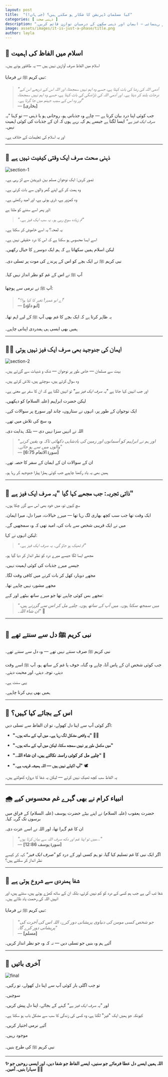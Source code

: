 ```yaml
---
layout: post
title:  "کیا مسلمان ڈپریشن کا شکار ہو سکتے ہیں؟ (جی ہاں!)"
categories: [ ذہنی صحت ]
description: "دماغی صحت کا مسئلہ کمزور ایمان کی نشانی نہیں۔ اس اسلامی مضمون میں جانیے کہ انبیاء علیہم السلام نے بھی غم اور پریشانی محسوس کی، اور اسلام کس طرح جذباتی مسائل کو سمجھتا ہے۔ حوصلہ افزا کہانیاں، حدیثیں، اور رہنمائی — ایمان اور ذہنی سکون کے درمیان توازن قائم کریں۔"
image: assets/images/it-is-just-a-phase/title.png
author: layla
---
```


## 🌱 **اسلام میں الفاظ کی اہمیت**

اسلام میں الفاظ صرف آوازیں نہیں ہیں — یہ طاقتور ہوتے ہیں۔

نبی کریم ﷺ نے فرمایا:

> *"آدمی اللہ کی رضا کی بات کہتا ہے، جسے وہ اہم نہیں سمجھتا، اور اللہ اس کے ذریعے اس کے درجات بلند کر دیتا ہے۔ اور آدمی اللہ کی ناراضگی کی بات کہتا ہے، جسے وہ اہم نہیں سمجھتا، اور وہ اس کے سبب جہنم میں جا گرتا ہے۔"*  
> — **[بخاری]**

جب کوئی اپنا درد بیان کرتا ہے — چاہے وہ جذباتی ہو، روحانی ہو یا ذہنی — تو کہنا *"یہ صرف ایک فیز ہے"* ایسا لگتا ہے جیسے ہم کہہ رہے ہوں کہ ان کے جذبات کی کوئی اہمیت نہیں۔

اور یہ اسلام کی تعلیمات کے خلاف ہے۔

---

## 🧠 **ذہنی صحت صرف ایک وقتی کیفیت نہیں ہے**

![section-1](/assets/images/it-is-just-a-phase/sction-1.png)

تصور کریں: ایک نوجوان مسلم بہن ڈپریشن سے لڑ رہی ہے۔

وہ ہمت کر کے اپنے گھر والوں سے بات کرتی ہے۔

وہ کمزور ہے، ڈری ہوئی ہے، اور امید رکھتی ہے۔

اور پھر اسے سننے کو ملتا ہے:
 
> *"تم زیادہ سوچ رہی ہو۔ یہ سب ایک فیز ہے۔"*

یہ لمحہ؟ یہ اسے خاموش کر سکتا ہے۔

اسے ایسا محسوس ہو سکتا ہے کہ اس کا درد حقیقی نہیں ہے۔

لیکن اسلام ہمیں سکھاتا ہے کہ ہم ایک دوسرے کا خیال رکھیں۔

نبی کریم ﷺ نے ایک بچے کو اس کے پرندے کی موت پر تسلی دی۔

آپ ﷺ نے اس کے غم کو نظر انداز نہیں کیا۔

آپ ﷺ نے نرمی سے پوچھا:

> *"اے ابو عمیر! نغیر کا کیا ہوا؟"*  
> — **[ابو داؤد]**

یہ ظاہر کرتا ہے کہ ایک بچے کا غم بھی آپ ﷺ کے لیے اہم تھا۔

ہمیں بھی ایسی ہی ہمدردی اپنانی چاہیے۔

---

## 🧕🏽 **ایمان کی جدوجہد بھی صرف ایک فیز نہیں ہوتی**

![section-2](/assets/images/it-is-just-a-phase/section-2.png)

بہت سے مسلمان — خاص طور پر نوجوان — شک و شبہات سے گزرتے ہیں۔

وہ سوال کرتے ہیں، سوچتے ہیں، تلاش کرتے ہیں۔

اور جب انہیں کہا جاتا ہے *"یہ صرف ایک فیز ہے"* تو انہیں لگتا ہے کہ ان کا سفر بے معنی ہے۔

لیکن حضرت ابراہیم (علیہ السلام) کو دیکھیں۔

ایک نوجوان کے طور پر، انہوں نے ستاروں، چاند اور سورج پر سوالات کیے۔

وہ سچ کی تلاش میں تھے۔

اللہ نے انہیں سزا نہیں دی — بلکہ ہدایت دی۔

> *"اور ہم نے ابراہیم کو آسمانوں اور زمین کی بادشاہی دکھائی تاکہ وہ یقین کرنے والوں میں سے ہو جائے۔"*  
> — **[سورۃ الانعام 6:75]**

ان کے سوالات ان کے ایمان کے سفر کا حصہ تھے۔

ہمیں بھی یہ یاد رکھنا چاہیے جب کوئی ہمارا پیارا جدوجہد کر رہا ہو۔

---

## 💭 **ذاتی تجربہ: جب مجھے کہا گیا "یہ صرف ایک فیز ہے"**

سچ کہوں تو، میں خود بھی اس سے گزر چکا ہوں۔

ایک وقت تھا جب سب کچھ بھاری لگ رہا تھا — میرے خیالات، میرا دل، میرا ایمان۔

میں نے ایک قریبی شخص سے بات کی، امید تھی کہ وہ سمجھیں گے۔

لیکن انہوں نے کہا:

> *"تم ٹھیک ہو جاؤ گی۔ یہ صرف ایک فیز ہے۔"*

مجھے ایسا لگا جیسے میرے درد کو نظر انداز کر دیا گیا ہو۔

جیسے میرے جذبات کی کوئی اہمیت نہیں۔

مجھے دوبارہ کھل کر بات کرنے میں کافی وقت لگا۔

مجھے مشورہ نہیں چاہیے تھا۔

مجھے بس کوئی چاہیے تھا جو میرے ساتھ بیٹھے اور کہے:

> *"میں سمجھ سکتا ہوں۔ میں آپ کے ساتھ ہوں۔ چلیے مل کر اس سے گزرتے ہیں، ان شاء اللہ۔"* 🤝

---

## 🕋 **نبی کریم ﷺ دل سے سنتے تھے**

نبی کریم ﷺ صرف سنتے نہیں تھے — وہ دل سے سنتے تھے۔

جب کوئی شخص ان کے پاس آتا، چاہے وہ گناہ، خوف یا غم کے ساتھ ہو، آپ ﷺ اسے وقت دیتے، توجہ دیتے، اور محبت دیتے۔

یہی سنت ہے۔

ہمیں بھی یہی کرنا چاہیے۔

---

## 🌸 **اس کے بجائے کیا کہیں؟**

اگر کوئی آپ سے اپنا دل کھولے، تو ان الفاظ سے تسلی دیں:

- **"یہ واقعی مشکل لگ رہا ہے۔ میں آپ کے ساتھ ہوں۔"** 🤲🏽

- **"میں مکمل طور پر نہیں سمجھ سکتا، لیکن میں آپ کے ساتھ ہوں۔"**

- **"چلیے مل کر کوئی راستہ نکالتے ہیں، ان شاء اللہ۔"** 🌈

- **"آپ اکیلے نہیں ہیں — اللہ ہمیشہ قریب ہے۔"** 🕊️

یہ الفاظ سب کچھ ٹھیک نہیں کرتے — لیکن یہ شفا کا دروازہ کھولتے ہیں۔

---

## 🌧️ **انبیاء کرام نے بھی گہرے غم محسوس کیے**

حضرت یعقوب (علیہ السلام) نے اپنے بیٹے حضرت یوسف (علیہ السلام) کے فراق میں برسوں تک گریہ کیا۔

ان کا غم گہرا تھا، اور اللہ نے اسے عزت دی۔

> *"میں تو اپنا غم اور دکھ صرف اللہ سے بیان کرتا ہوں..."*  
> — **[سورۃ یوسف 12:86]**

اگر ایک نبی کا غم تسلیم کیا گیا، تو ہم کسی اور کے درد کو *"صرف ایک فیز"* کہہ کر کیسے نظر انداز کر سکتے ہیں؟

---

## 🌈 **شفا ہمدردی سے شروع ہوتی ہے**

شفا تب آتی ہے جب ہم کسی کے درد کو کم نہیں کرتے، بلکہ ان کے ساتھ کھڑے ہوتے ہیں، سنتے ہیں، اور انہیں اللہ کی رحمت یاد دلاتے ہیں۔

نبی کریم ﷺ نے فرمایا:

> *"جو شخص کسی مومن کی دنیاوی پریشانی دور کرے، اللہ اس کی آخرت کی پریشانی دور کرے گا۔"*  
> — **[مسلم]**

آئیے ہم وہ بنیں جو تسلی دیں — نہ کہ وہ جو نظر انداز کریں۔

---

## 💖 **آخری باتیں**

![final](/assets/images/it-is-just-a-phase/final.png)

تو جب اگلی بار کوئی آپ سے اپنا دل کھولے، تو رکیں۔

سوچیں۔

اور *"یہ صرف ایک فیز ہے"* کہنے کے بجائے، اپنا دل پیش کریں۔

کیونکہ جو ہمیں ایک "فیز" لگتا ہے، وہ کسی کی زندگی کا سب سے مشکل باب ہو سکتا ہے۔

آئیے نرمی اختیار کریں۔

موجود رہیں۔

نبی کریم ﷺ کی طرح بنیں۔

---

**✨ اللہ ہمیں ایسے دل عطا فرمائے جو سنیں، ایسے الفاظ جو شفا دیں، اور ایسی روحیں جو سہارا بنیں۔ آمین۔** 🤲🏽

